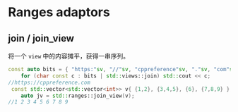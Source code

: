# Ranges adaptors

## join / join_view

将一个 `view` 中的内容摊平，获得一串序列。

```C++
const auto bits = { "https:"sv, "//"sv, "cppreference"sv, "."sv, "com"sv };
    for (char const c : bits | std::views::join) std::cout << c;
//https://cppreference.com
 const std::vector<std::vector<int>> v{ {1,2}, {3,4,5}, {6}, {7,8,9} };
    auto jv = std::ranges::join_view(v);
//1 2 3 4 5 6 7 8 9
```
